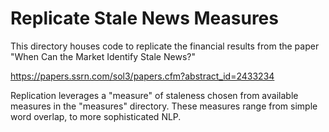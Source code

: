 # Replicate Stale News Measures

This directory houses code to replicate the financial results from the paper "When Can the Market Identify Stale News?"

https://papers.ssrn.com/sol3/papers.cfm?abstract_id=2433234

Replication leverages a "measure" of staleness chosen from available measures in the "measures" directory. These measures range from simple word overlap, to more sophisticated NLP.
